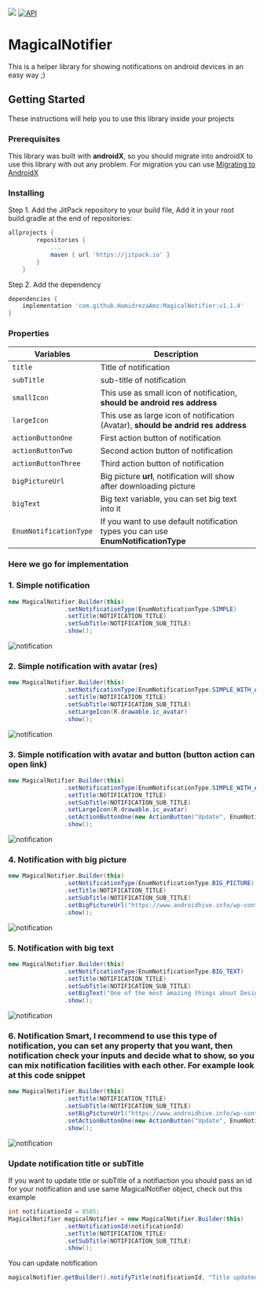[![](https://jitpack.io/v/HamidrezaAmz/MagicalNotifier.svg)](https://jitpack.io/#HamidrezaAmz/MagicalNotifier)
[![API](https://img.shields.io/badge/API-17%2B-brightgreen.svg?style=flat)](https://android-arsenal.com/api?level=17)

# MagicalNotifier
This is a helper library for showing notifications on android devices in an easy way ;)



## Getting Started

These instructions will help you to use this library inside your projects


### Prerequisites

This library was built with **androidX**, so you should migrate into androidX to use this library with out any problem. For migration you can use [Migrating to AndroidX](https://developer.android.com/jetpack/androidx/migrate)


### Installing

Step 1. Add the JitPack repository to your build file,
Add it in your root build.gradle at the end of repositories:

```gradle
allprojects {
        repositories {
            ...
            maven { url 'https://jitpack.io' }
        }
    }
```

Step 2. Add the dependency

```gradle
dependencies {
    implementation 'com.github.HamidrezaAmz:MagicalNotifier:v1.1.4'
}
```

### Properties

| Variables | Description |
| --- | --- |
| `title` | Title of notification |
| `subTitle` | sub-title of notification  |
| `smallIcon` | This use as small icon of notification, **should be android res address** |
| `largeIcon` | This use as large icon of notification (Avatar), **should be andrid res address** |
| `actionButtonOne` | First action button of notification |
| `actionButtonTwo` | Second action button of notification |
| `actionButtonThree` | Third action button of notification |
| `bigPictureUrl` | Big picture **url**, notification will show after downloading picture |
| `bigText` | Big text variable, you can set big text into it |
| `EnumNotificationType` | If you want to use default notification types you can use **EnumNotificationType** |


### Here we go for implementation

### 1. Simple notification

```java
new MagicalNotifier.Builder(this)
                .setNotificationType(EnumNotificationType.SIMPLE)
                .setTitle(NOTIFICATION_TITLE)
                .setSubTitle(NOTIFICATION_SUB_TITLE)
                .show();
```

![notification](https://raw.githubusercontent.com/HamidrezaAmz/MagicalNotifier/master/ScreenShots/notification_simple.jpg "notification")


### 2. Simple notification with avatar (res)

```java
new MagicalNotifier.Builder(this)
                .setNotificationType(EnumNotificationType.SIMPLE_WITH_AVATAR)
                .setTitle(NOTIFICATION_TITLE)
                .setSubTitle(NOTIFICATION_SUB_TITLE)
                .setLargeIcon(R.drawable.ic_avatar)
                .show();
```
![notification](https://raw.githubusercontent.com/HamidrezaAmz/MagicalNotifier/master/ScreenShots/notification_simple_with_avatar.jpg "notification")


### 3. Simple notification with avatar and button (button action can open link)

```java
new MagicalNotifier.Builder(this)
                .setNotificationType(EnumNotificationType.SIMPLE_WITH_AVATAR_AND_BUTTON)
                .setTitle(NOTIFICATION_TITLE)
                .setSubTitle(NOTIFICATION_SUB_TITLE)
                .setLargeIcon(R.drawable.ic_avatar)
                .setActionButtonOne(new ActionButton("Update", EnumNotificationAction.OPEN_URL, "https://www.google.com/"))
                .show();
```
![notification](https://raw.githubusercontent.com/HamidrezaAmz/MagicalNotifier/master/ScreenShots/notification_simple_with_avatar_and_button.jpg "notification")


### 4. Notification with big picture

```java
new MagicalNotifier.Builder(this)
                .setNotificationType(EnumNotificationType.BIG_PICTURE)
                .setTitle(NOTIFICATION_TITLE)
                .setSubTitle(NOTIFICATION_SUB_TITLE)
                .setBigPictureUrl("https://www.androidhive.info/wp-content/uploads/2018/09/android-logging-using-timber-min.jpg")
                .show();
```
![notification](https://raw.githubusercontent.com/HamidrezaAmz/MagicalNotifier/master/ScreenShots/notification_big_picture.jpg "notification")


### 5. Notification with big text

```java
new MagicalNotifier.Builder(this)
                .setNotificationType(EnumNotificationType.BIG_TEXT)
                .setTitle(NOTIFICATION_TITLE)
                .setSubTitle(NOTIFICATION_SUB_TITLE)
                .setBigText("One of the most amazing things about Design Support Library is that we can create lively animated UIs with some simple configuration in XML. No code nor deep control about scrolls is required, so the process becomes really easy. We saw that Coordinator Layout is the central point the other components rely on to work properly, and that AppBarLayout helps the toolbar and other components to react to scroll changes. Today, I’ll show you how to use Collapsing Toolbar Layout to create awesome effects in a very easy way.")
                .show();
```
![notification](https://raw.githubusercontent.com/HamidrezaAmz/MagicalNotifier/master/ScreenShots/notification_big_text.jpg "notification")


### 6. Notification Smart, I recommend to use this type of notification, you can set any property that you want, then notification check your inputs and decide what to show, so you can mix notification facilities with each other. For example look at this code snippet

```java
new MagicalNotifier.Builder(this)
                .setTitle(NOTIFICATION_TITLE)
                .setSubTitle(NOTIFICATION_SUB_TITLE)
                .setBigPictureUrl("https://www.androidhive.info/wp-content/uploads/2018/09/android-logging-using-timber-min.jpg")
                .setActionButtonOne(new ActionButton("Update", EnumNotificationAction.OPEN_URL, "https://www.google.com/"))
                .show();
```

![notification](https://raw.githubusercontent.com/HamidrezaAmz/MagicalNotifier/master/ScreenShots/notification_smart.jpg "notification")


### Update notification title or subTitle
If you want to update title or subTitle of a notifiaction you should pass an id for your notification and use same MagicalNotifier object, check out this example
```java
int notificationId = 8585;
MagicalNotifier magicalNotifier = new MagicalNotifier.Builder(this)
                .setNotificationId(notificationId)
                .setTitle(NOTIFICATION_TITLE)
                .setSubTitle(NOTIFICATION_SUB_TITLE)
                .show();
```

You can update notification
```java
magicalNotifier.getBuilder().notifyTitle(notificationId, "Title updated");
```

